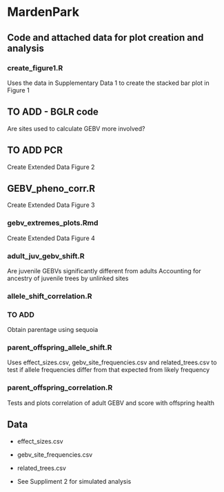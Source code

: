 # MardenPark

## Code and attached data for plot creation and analysis 

### create_figure1.R
Uses the data in Supplementary Data 1 to create the stacked bar plot in Figure 1

## TO ADD - BGLR code
Are sites used to calculate GEBV more involved?

## TO ADD PCR
Create Extended Data Figure 2

## GEBV_pheno_corr.R
Create Extended Data Figure 3

###  gebv_extremes_plots.Rmd
Create Extended Data Figure 4

###  adult_juv_gebv_shift.R
Are juvenile GEBVs significantly different from adults
Accounting for ancestry of juvenile trees by unlinked sites

### allele_shift_correlation.R

### TO ADD
Obtain parentage using sequoia 

###  parent_offspring_allele_shift.R
Uses effect_sizes.csv, gebv_site_frequencies.csv and related_trees.csv to test if allele frequencies differ from that expected from likely frequency

###  parent_offspring_correlation.R
Tests and plots correlation of adult GEBV and score with offspring health

## Data
* effect_sizes.csv
* gebv_site_frequencies.csv
* related_trees.csv

* See Suppliment 2 for simulated analysis
